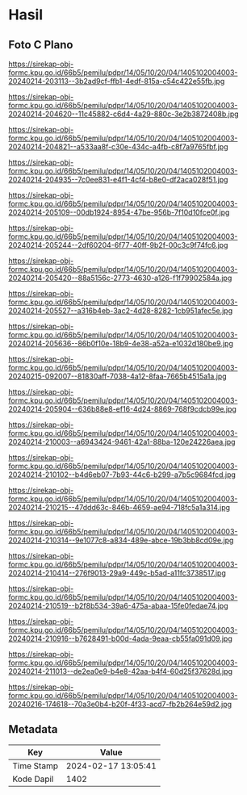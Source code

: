 # Hasil

## Foto C Plano

https://sirekap-obj-formc.kpu.go.id/66b5/pemilu/pdpr/14/05/10/20/04/1405102004003-20240214-203113--3b2ad9cf-ffb1-4edf-815a-c54c422e55fb.jpg

https://sirekap-obj-formc.kpu.go.id/66b5/pemilu/pdpr/14/05/10/20/04/1405102004003-20240214-204620--11c45882-c6d4-4a29-880c-3e2b3872408b.jpg

https://sirekap-obj-formc.kpu.go.id/66b5/pemilu/pdpr/14/05/10/20/04/1405102004003-20240214-204821--a533aa8f-c30e-434c-a4fb-c8f7a9765fbf.jpg

https://sirekap-obj-formc.kpu.go.id/66b5/pemilu/pdpr/14/05/10/20/04/1405102004003-20240214-204935--7c0ee831-e4f1-4cf4-b8e0-df2aca028f51.jpg

https://sirekap-obj-formc.kpu.go.id/66b5/pemilu/pdpr/14/05/10/20/04/1405102004003-20240214-205109--00db1924-8954-47be-956b-7f10d10fce0f.jpg

https://sirekap-obj-formc.kpu.go.id/66b5/pemilu/pdpr/14/05/10/20/04/1405102004003-20240214-205244--2df60204-6f77-40ff-9b2f-00c3c9f74fc6.jpg

https://sirekap-obj-formc.kpu.go.id/66b5/pemilu/pdpr/14/05/10/20/04/1405102004003-20240214-205420--88a5156c-2773-4630-a126-f1f79902584a.jpg

https://sirekap-obj-formc.kpu.go.id/66b5/pemilu/pdpr/14/05/10/20/04/1405102004003-20240214-205527--a316b4eb-3ac2-4d28-8282-1cb951afec5e.jpg

https://sirekap-obj-formc.kpu.go.id/66b5/pemilu/pdpr/14/05/10/20/04/1405102004003-20240214-205636--86b0f10e-18b9-4e38-a52a-e1032d180be9.jpg

https://sirekap-obj-formc.kpu.go.id/66b5/pemilu/pdpr/14/05/10/20/04/1405102004003-20240215-092007--81830aff-7038-4a12-8faa-7665b4515a1a.jpg

https://sirekap-obj-formc.kpu.go.id/66b5/pemilu/pdpr/14/05/10/20/04/1405102004003-20240214-205904--636b88e8-ef16-4d24-8869-768f9cdcb99e.jpg

https://sirekap-obj-formc.kpu.go.id/66b5/pemilu/pdpr/14/05/10/20/04/1405102004003-20240214-210003--a6943424-9461-42a1-88ba-120e24226aea.jpg

https://sirekap-obj-formc.kpu.go.id/66b5/pemilu/pdpr/14/05/10/20/04/1405102004003-20240214-210102--b4d6eb07-7b93-44c6-b299-a7b5c9684fcd.jpg

https://sirekap-obj-formc.kpu.go.id/66b5/pemilu/pdpr/14/05/10/20/04/1405102004003-20240214-210215--47ddd63c-846b-4659-ae94-718fc5a1a314.jpg

https://sirekap-obj-formc.kpu.go.id/66b5/pemilu/pdpr/14/05/10/20/04/1405102004003-20240214-210314--9e1077c8-a834-489e-abce-19b3bb8cd09e.jpg

https://sirekap-obj-formc.kpu.go.id/66b5/pemilu/pdpr/14/05/10/20/04/1405102004003-20240214-210414--276f9013-29a9-449c-b5ad-a11fc3738517.jpg

https://sirekap-obj-formc.kpu.go.id/66b5/pemilu/pdpr/14/05/10/20/04/1405102004003-20240214-210519--b2f8b534-39a6-475a-abaa-15fe0fedae74.jpg

https://sirekap-obj-formc.kpu.go.id/66b5/pemilu/pdpr/14/05/10/20/04/1405102004003-20240214-210916--b7628491-b00d-4ada-9eaa-cb55fa091d09.jpg

https://sirekap-obj-formc.kpu.go.id/66b5/pemilu/pdpr/14/05/10/20/04/1405102004003-20240214-211013--de2ea0e9-b4e8-42aa-b4f4-60d25f37628d.jpg

https://sirekap-obj-formc.kpu.go.id/66b5/pemilu/pdpr/14/05/10/20/04/1405102004003-20240216-174618--70a3e0b4-b20f-4f33-acd7-fb2b264e59d2.jpg


## Metadata

| Key        | Value               |
| ---------- | ------------------- |
| Time Stamp | 2024-02-17 13:05:41 |
| Kode Dapil | 1402                |



